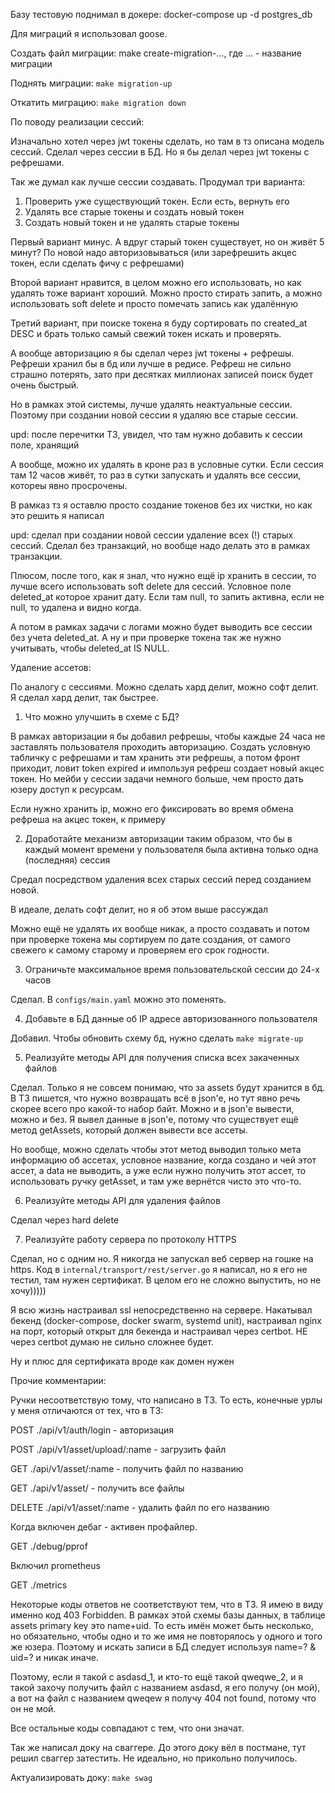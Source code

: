Базу тестовую поднимал в докере:
docker-compose up -d postgres_db

Для миграций я использовал goose.

Создать файл миграции:
make create-migration-..., где ... - название миграции

Поднять миграции:
`make migration-up`

Откатить миграцию:
`make migration down`

По поводу реализации сессий:

Изначально хотел через jwt токены сделать, но там в тз описана модель сессий. Сделал через сессии в БД. Но я бы делал через jwt токены с рефрешами.

Так же думал как лучше сессии создавать. Продумал три варианта:
1. Проверить уже существующий токен. Если есть, вернуть его
2. Удалять все старые токены и создать новый токен
3. Создать новый токен и не удалять старые токены

Первый вариант минус. А вдруг старый токен существует, но он живёт 5 минут? По новой надо авторизовываться (или зарефрешить акцес токен, если сделать фичу с рефрешами)

Второй вариант нравится, в целом можно его использовать, но как удалять тоже вариант хороший. Можно просто стирать запить, а можно использовать soft delete и просто помечать запись как удалённую

Третий вариант, при поиске токена я буду сортировать по created_at DESC и брать только самый свежий токен искать и проверять.

А вообще авторизацию я бы сделал через jwt токены + рефрешы. Рефреши хранил бы в бд или лучше в редисе. Рефреш не сильно страшно потерять, зато при десятках миллионах записей поиск будет очень быстрый.

Но в рамках этой системы, лучше удалять неактуальные сессии. Поэтому при создании новой сессии я удаляю все старые сессии.

upd: после перечитки ТЗ, увидел, что там нужно добавить к сессии поле, хранящий 

А вообще, можно их удалять в кроне раз в условные сутки. Если сессия там 12 часов живёт, то раз в сутки запускать и удалять все сессии, котореы явно просрочены.

В рамказ тз я оставлю просто создание токенов без их чистки, но как это решить я написал

upd: сделал при создании новой сессии удаление всех (!) старых сессий. Сделал без транзакций, но вообще надо делать это в рамках транзакции.

Плюсом, после того, как я знал, что нужно ещё ip хранить в сессии, то лучше всего использовать soft delete для сессий. Условное поле deleted_at которое хранит дату. Если там null, то запить активна, если не null, то удалена и видно когда.

А потом в рамках задачи с логами можно будет выводить все сессии без учета deleted_at. А ну и при проверке токена так же нужно учитывать, чтобы deleted_at IS NULL.


Удаление ассетов:

По аналогу с сессиями. Можно сделать хард делит, можно софт делит. Я сделал хард делит, так быстрее.


1. Что можно улучшить в схеме с БД?

В рамках авторизации я бы добавил рефрешы, чтобы каждые 24 часа не заставлять пользователя проходить авторизацию. Создать условную табличку с рефрешами и там хранить эти рефрешы, а потом фронт приходит, ловит token expired и импользуя рефреш создает новый акцес токен. Но мейби у сессии задачи немного больше, чем просто дать юзеру доступ к ресурсам.

Если нужно хранить ip, можно его фиксировать во время обмена рефреша на акцес токен, к примеру

2. Доработайте механизм авторизации таким образом, что бы в каждый момент времени у пользователя была активна только одна (последняя) сессия

Средал посредством удаления всех старых сессий перед созданием новой.

В идеале, делать софт делит, но я об этом выше рассуждал

Можно ещё не удалять их вообще никак, а просто создавать и потом при проверке токена мы сортируем по дате создания, от самого свежего к самому старому и проверяем его срок годности.

3. Ограничьте максимальное время пользовательской сессии до 24-х часов

Сделал. В `configs/main.yaml` можно это поменять.

4. Добавьте в БД данные об IP адресе авторизованного пользователя

Добавил. Чтобы обновить схему бд, нужно сделать `make migrate-up`

5. Реализуйте методы API для получения списка всех закаченных файлов

Сделал. Только я не совсем понимаю, что за assets будут хранится в бд. В ТЗ пишется, что нужно возвращать всё в json'e, но тут явно речь скорее всего про какой-то набор байт. Можно и в json'e вывести, можно и без. Я вывел данные в json'e, потому что существует ещё метод getAssets, который должен вывести все ассеты.

Но вообще, можно сделать чтобы этот метод выводил только мета информацию об ассетах, условное название, когда создано и чей этот ассет, а data не выводить, а уже если нужно получить этот ассет, то использовать ручку getAsset, и там уже вернётся чисто это что-то.

6. Реализуйте методы API для удаления файлов

Сделал через hard delete

7. Реализуйте работу сервера по протоколу HTTPS

Сделал, но с одним но. Я никогда не запускал веб сервер на гошке на https. Код в `internal/transport/rest/server.go` я написал, но я его не тестил, там нужен сертификат. В целом его не сложно выпустить, но не хочу)))))

Я всю жизнь настраивал ssl непосредственно на сервере. Накатывал бекенд (docker-compose, docker swarm, systemd unit), настраивал nginx на порт, который открыт для бекенда и настраивал через certbot. НЕ через certbot думаю не сильно сложнее будет.

Ну и плюс для сертификата вроде как домен нужен


Прочие комментарии:

Ручки несоответствую тому, что написано в ТЗ. То есть, конечные урлы у меня отличаются от тех, что в ТЗ:

POST ./api/v1/auth/login - авторизация

POST ./api/v1/asset/upload/:name - загрузить файл

GET ./api/v1/asset/:name - получить файл по названию

GET ./api/v1/asset/ - получить все файлы

DELETE ./api/v1/asset/:name - удалить файл по его названию

Когда включен дебаг - активен профайлер.

GET ./debug/pprof

Включил prometheus

GET ./metrics

Некоторые коды ответов не соответствуют тем, что в ТЗ. Я имею в виду именно код 403 Forbidden. В рамках этой схемы базы данных, в таблице assets primary key это name+uid. То есть имён может быть несколько, но обязательно, чтобы одно и то же имя не повторялось у одного и того же юзера. Поэтому и искать записи в БД следует используя name=? & uid=? и никак иначе. 

Поэтому, если я такой с asdasd_1, и кто-то ещё такой qweqwe_2, и я такой захочу получить файл с названием asdasd, я его получу (он мой), а вот на файл с названием qweqew я получу 404 not found, потому что он не мой.

Все остальные коды совпадают с тем, что они значат.

Так же написал доку на сваггере. До этого доку вёл в постмане, тут решил сваггер затестить. Не идеально, но прикольно получилось.

Актуализировать доку: `make swag`